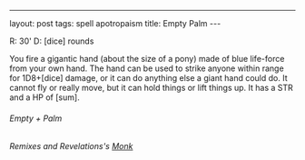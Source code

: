 ---
layout: post
tags: spell apotropaism
title: Empty Palm
--- 

R: 30'    D: [dice] rounds

You fire a gigantic hand (about the size of a pony) made of blue life-force from your own hand.  The hand can be used to strike anyone within range for 1D8+[dice] damage, or it can do anything else a giant hand could do.  It cannot fly or really move, but it can hold things or lift things up. It has a STR and a HP of [sum].

###### *Empty + Palm*

###### Remixes and Revelations's [Monk](http://www.remixesandrevelations.com/2019/01/osr-monk.html)
